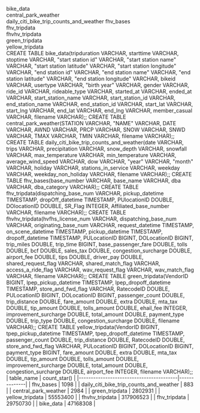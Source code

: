 bike_data                              
central_park_weather                   
daily_citi_bike_trip_counts_and_weather
fhv_bases                              
fhv_tripdata                           
fhvhv_tripdata                         
green_tripdata                         
yellow_tripdata                        
CREATE TABLE bike_data(tripduration VARCHAR, starttime VARCHAR, stoptime VARCHAR, "start station id" VARCHAR, "start station name" VARCHAR, "start station latitude" VARCHAR, "start station longitude" VARCHAR, "end station id" VARCHAR, "end station name" VARCHAR, "end station latitude" VARCHAR, "end station longitude" VARCHAR, bikeid VARCHAR, usertype VARCHAR, "birth year" VARCHAR, gender VARCHAR, ride_id VARCHAR, rideable_type VARCHAR, started_at VARCHAR, ended_at VARCHAR, start_station_name VARCHAR, start_station_id VARCHAR, end_station_name VARCHAR, end_station_id VARCHAR, start_lat VARCHAR, start_lng VARCHAR, end_lat VARCHAR, end_lng VARCHAR, member_casual VARCHAR, filename VARCHAR);;
CREATE TABLE central_park_weather(STATION VARCHAR, "NAME" VARCHAR, DATE VARCHAR, AWND VARCHAR, PRCP VARCHAR, SNOW VARCHAR, SNWD VARCHAR, TMAX VARCHAR, TMIN VARCHAR, filename VARCHAR);;
CREATE TABLE daily_citi_bike_trip_counts_and_weather(date VARCHAR, trips VARCHAR, precipitation VARCHAR, snow_depth VARCHAR, snowfall VARCHAR, max_temperature VARCHAR, min_temperature VARCHAR, average_wind_speed VARCHAR, dow VARCHAR, "year" VARCHAR, "month" VARCHAR, holiday VARCHAR, stations_in_service VARCHAR, weekday VARCHAR, weekday_non_holiday VARCHAR, filename VARCHAR);;
CREATE TABLE fhv_bases(base_number VARCHAR, base_name VARCHAR, dba VARCHAR, dba_category VARCHAR);;
CREATE TABLE fhv_tripdata(dispatching_base_num VARCHAR, pickup_datetime TIMESTAMP, dropOff_datetime TIMESTAMP, PUlocationID DOUBLE, DOlocationID DOUBLE, SR_Flag INTEGER, Affiliated_base_number VARCHAR, filename VARCHAR);;
CREATE TABLE fhvhv_tripdata(hvfhs_license_num VARCHAR, dispatching_base_num VARCHAR, originating_base_num VARCHAR, request_datetime TIMESTAMP, on_scene_datetime TIMESTAMP, pickup_datetime TIMESTAMP, dropoff_datetime TIMESTAMP, PULocationID BIGINT, DOLocationID BIGINT, trip_miles DOUBLE, trip_time BIGINT, base_passenger_fare DOUBLE, tolls DOUBLE, bcf DOUBLE, sales_tax DOUBLE, congestion_surcharge DOUBLE, airport_fee DOUBLE, tips DOUBLE, driver_pay DOUBLE, shared_request_flag VARCHAR, shared_match_flag VARCHAR, access_a_ride_flag VARCHAR, wav_request_flag VARCHAR, wav_match_flag VARCHAR, filename VARCHAR);;
CREATE TABLE green_tripdata(VendorID BIGINT, lpep_pickup_datetime TIMESTAMP, lpep_dropoff_datetime TIMESTAMP, store_and_fwd_flag VARCHAR, RatecodeID DOUBLE, PULocationID BIGINT, DOLocationID BIGINT, passenger_count DOUBLE, trip_distance DOUBLE, fare_amount DOUBLE, extra DOUBLE, mta_tax DOUBLE, tip_amount DOUBLE, tolls_amount DOUBLE, ehail_fee INTEGER, improvement_surcharge DOUBLE, total_amount DOUBLE, payment_type DOUBLE, trip_type DOUBLE, congestion_surcharge DOUBLE, filename VARCHAR);;
CREATE TABLE yellow_tripdata(VendorID BIGINT, tpep_pickup_datetime TIMESTAMP, tpep_dropoff_datetime TIMESTAMP, passenger_count DOUBLE, trip_distance DOUBLE, RatecodeID DOUBLE, store_and_fwd_flag VARCHAR, PULocationID BIGINT, DOLocationID BIGINT, payment_type BIGINT, fare_amount DOUBLE, extra DOUBLE, mta_tax DOUBLE, tip_amount DOUBLE, tolls_amount DOUBLE, improvement_surcharge DOUBLE, total_amount DOUBLE, congestion_surcharge DOUBLE, airport_fee INTEGER, filename VARCHAR);;
|               table_name                | count_star() |
|-----------------------------------------|--------------|
| fhv_bases                               | 1098         |
| daily_citi_bike_trip_counts_and_weather | 883          |
| central_park_weather                    | 2984         |
| green_tripdata                          | 2802931      |
| yellow_tripdata                         | 55553400     |
| fhvhv_tripdata                          | 317906523    |
| fhv_tripdata                            | 29750730     |
| bike_data                               | 47168308     |
